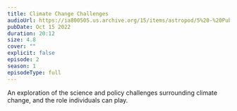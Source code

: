 ```yaml
---
title: Climate Change Challenges
audioUrl: https://ia800505.us.archive.org/15/items/astropod/5%20-%20Publishing%20your%20first%20podcast%20episode%20%28enhanced%29.ogg
pubDate: Oct 15 2022
duration: 20:12
size: 4.8
cover: ""
explicit: false
episode: 2
season: 1
episodeType: full
---
```

An exploration of the science and policy challenges surrounding climate change, and the role individuals can play.
